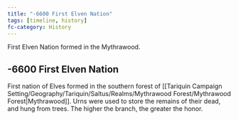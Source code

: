 ```yaml
---
title: "-6600 First Elven Nation"
tags: [timeline, history]
fc-category: History
---
```

<span class='ob-timelines'
	data-date='-6600-00-00-00'
	data-title='First Elven Nation'
	data-class='orange'>First Elven Nation formed in the Mythrawood.</span>
## -6600 First Elven Nation
First nation of Elves formed in the southern forest of [[Tariquin Campaign Setting/Geography/Tariquin/Saltus/Realms/Mythrawood Forest/Mythrawood Forest|Mythrawood]]. Urns were used to store the remains of their dead, and hung from trees. The higher the branch, the greater the honor.

